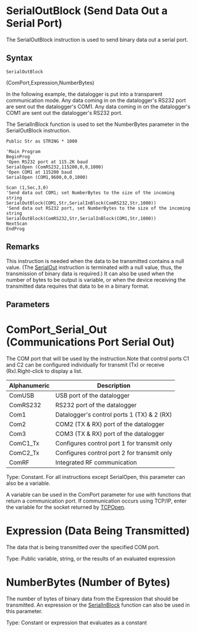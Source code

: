 # SerialOutBlock (Send Data Out a Serial Port)

The SerialOutBlock instruction is used to send binary data out a serial port.

## Syntax

```
SerialOutBlock
```

(ComPort,Expression,NumberBytes)

In the following example, the datalogger is put into a transparent communication mode. Any data coming in on the datalogger's RS232 port are sent out the datalogger's COM1. Any data coming in on the datalogger's COM1 are sent out the datalogger's RS232 port.

The SerialInBlock function is used to set the NumberBytes parameter in the SerialOutBlock instruction.

```
Public Str as STRING * 1000

'Main Program
BeginProg
'Open RS232 port at 115.2K baud
SerialOpen (ComRS232,115200,0,0,1000)
'Open COM1 at 115200 baud
SerialOpen (COM1,9600,0,0,1000)

Scan (1,Sec,3,0)
'Send data out COM1; set NumberBytes to the size of the incoming string
SerialOutBlock(COM1,Str,SerialInBlock(ComRS232,Str,1000))
'Send data out RS232 port, set NumberBytes to the size of the incoming string
SerialOutBlock(ComRS232,Str,SerialInBlock(COM1,Str,1000))
NextScan
EndProg
```

## Remarks

This instruction is needed when the data to be transmitted contains a null value. (The [SerialOut](serialout.md) instruction is terminated with a null value, thus, the transmission of binary data is required.) It can also be used when the number of bytes to be output is variable, or when the device receiving the transmitted data requires that data to be in a binary format.

## Parameters

# ComPort_Serial_Out (Communications Port Serial Out)

The COM port that will be used by the instruction.Note that control ports C1 and C2 can be configured individually for transmit (Tx) or receive (Rx).Right-click to display a list.

| Alphanumeric | Description                                 |
| ------------ | ------------------------------------------- |
| ComUSB       | USB port of the datalogger                  |
| ComRS232     | RS232 port of the datalogger                |
| Com1         | Datalogger's control ports 1 (TX) & 2 (RX)  |
| Com2         | COM2 (TX & RX) port of the datalogger       |
| Com3         | COM3 (TX & RX) port of the datalogger       |
| ComC1_Tx     | Configures control port 1 for transmit only |
| ComC2_Tx     | Configures control port 2 for transmit only |
| ComRF        | Integrated RF communication                 |

Type: Constant. For all instructions except SerialOpen, this parameter can also be a variable.

A variable can be used in the ComPort parameter for use with functions that return a communication port. If communication occurs using TCP/IP, enter the variable for the socket returned by [TCPOpen](tcpopen.md).

# Expression (Data Being Transmitted)

The data that is being transmitted over the specified COM port.

Type: Public variable, string, or the results of an evaluated expression

# NumberBytes (Number of Bytes)

The number of bytes of binary data from the Expression that should be transmitted. An expression or the [SerialInBlock](serialinblock.md) function can also be used in this parameter.

Type: Constant or expression that evaluates as a constant
